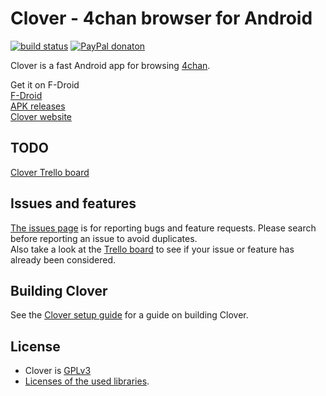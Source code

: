 # Clover - 4chan browser for Android  
[![build status](https://travis-ci.org/Floens/Clover.svg?branch=dev)](https://travis-ci.org/Floens/Clover) [![PayPal donaton](https://img.shields.io/badge/donate-paypal-brightgreen.svg)](https://www.paypal.com/cgi-bin/webscr?cmd=_s-xclick&hosted_button_id=45YW6N3QEHSV8)

Clover is a fast Android app for browsing [4chan](https://www.4chan.org/).  

Get it on F-Droid  
[F-Droid](https://floens.github.io/Clover/#fdroid)  
[APK releases](https://floens.github.io/Clover/#releases)  
[Clover website](http://floens.github.io/Clover/)  


## TODO
[Clover Trello board](https://trello.com/b/V6gclKvM/clover)


## Issues and features
[The issues page](https://github.com/Floens/Clover/issues) is for reporting bugs and feature requests. Please search before reporting an issue to avoid duplicates.  
Also take a look at the [Trello board](https://trello.com/b/V6gclKvM/clover) to see if your issue or feature has already been considered.  


## Building Clover
See the [Clover setup guide](https://github.com/Floens/Clover/wiki/Building-Clover) for a guide on building Clover.  


## License
* Clover is [GPLv3](https://github.com/Floens/Clover/blob/master/COPYING.txt)
* [Licenses of the used libraries](https://github.com/Floens/Clover/master/Clover/app/src/main/assets/html/licenses.html).
